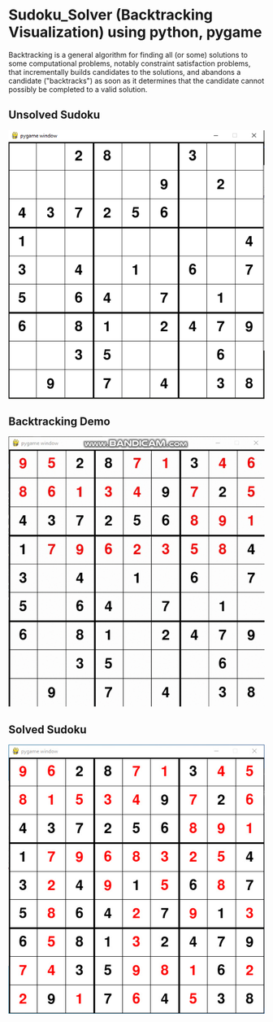 # Sudoku_Solver (Backtracking Visualization) using python, pygame
Backtracking is a general algorithm for finding all (or some) solutions to some computational problems, notably constraint satisfaction problems, that incrementally builds candidates to the solutions, and abandons a candidate ("backtracks") as soon as it determines that the candidate cannot possibly be completed to a valid solution.

<h2>Unsolved Sudoku</h2>
<img src="screenshots/Sudoku_GUI.PNG" alt="Sudoku_board_unsolved">

<h2>Backtracking Demo</h2>
<img src="screenshots/DEMO.gif" alt="Backtraking_Demo">

<h2>Solved Sudoku</h2>
<img src="screenshots/Sudoku_GUI_Solved.jpg" alt="Sudoku_Board_Solved">
